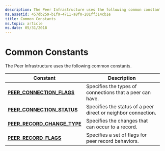 ```yaml
---
description: The Peer Infrastructure uses the following common constants.ConstantDescriptionPEER\_CONNECTION\_FLAGSSpecifies the types of connections that a peer can have.PEER\_CONNECTION\_STATUSSpecifies the status of a peer direct or neighbor connection.PEER\_RECORD\_CHANGE\_TYPESpecifies the changes that can occur to a record.PEER\_RECORD\_FLAGSSpecifies a set of flags for peer record behaviors.
ms.assetid: 457db259-b1f0-4711-a8f0-201ff314cb1e
title: Common Constants
ms.topic: article
ms.date: 05/31/2018
---
```


# Common Constants

The Peer Infrastructure uses the following common constants.



| Constant                                                      | Description                                                   |
|---------------------------------------------------------------|---------------------------------------------------------------|
| [**PEER\_CONNECTION\_FLAGS**](/windows/desktop/api/P2P/ne-p2p-peer_connection_flags)      | Specifies the types of connections that a peer can have.      |
| [**PEER\_CONNECTION\_STATUS**](/windows/desktop/api/P2P/ne-p2p-peer_connection_status)    | Specifies the status of a peer direct or neighbor connection. |
| [**PEER\_RECORD\_CHANGE\_TYPE**](/windows/desktop/api/P2P/ne-p2p-peer_record_change_type) | Specifies the changes that can occur to a record.             |
| [**PEER\_RECORD\_FLAGS**](/windows/desktop/api/P2P/ne-p2p-peer_record_flags)              | Specifies a set of flags for peer record behaviors.           |



 

 

 



